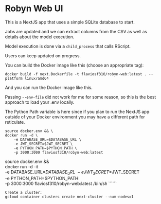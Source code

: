 # Robyn Web UI

This is a NextJS app that uses a simple
SQLite database to start.

Jobs are updated and we can extract columns from the CSV as well as details about the model execution.

Model execution is done via a `child_process` that calls RScript.

Users can keep updated on progress.

You can build the Docker image like this (choose an appropriate tag):
```
docker build -f next.Dockerfile -t flaviosf310/robyn-web:latest . --platform linux/amd64
```

And you can run the Docker image like this.

Passing `--env-file` did not work for me for some reason, so this is the best approach to load your .env locally.

The Python Path variable is here since if you plan to run the NextJS app outside of your Docker environment you may have a different path for reticulate.

```
source docker.env && \
docker run -d \
    -e DATABASE_URL=$DATABASE_URL \
    -e JWT_SECRET=$JWT_SECRET \
    -e PYTHON_PATH=$PYTHON_PATH \
    -p 3000:3000 flaviosf310/robyn-web:latest
```
source docker.env && \
docker run -d -it \
    -e DATABASE_URL=$DATABASE_URL \
    -e JWT_SECRET=$JWT_SECRET \
    -e PYTHON_PATH=$PYTHON_PATH \
    -p 3000:3000 flaviosf310/robyn-web:latest /bin/sh
    ``````

```
Create a cluster:
gcloud container clusters create next-cluster --num-nodes=1
```

